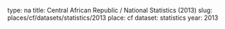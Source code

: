 type: na
title: Central African Republic / National Statistics (2013)
slug: places/cf/datasets/statistics/2013
place: cf
dataset: statistics
year: 2013
